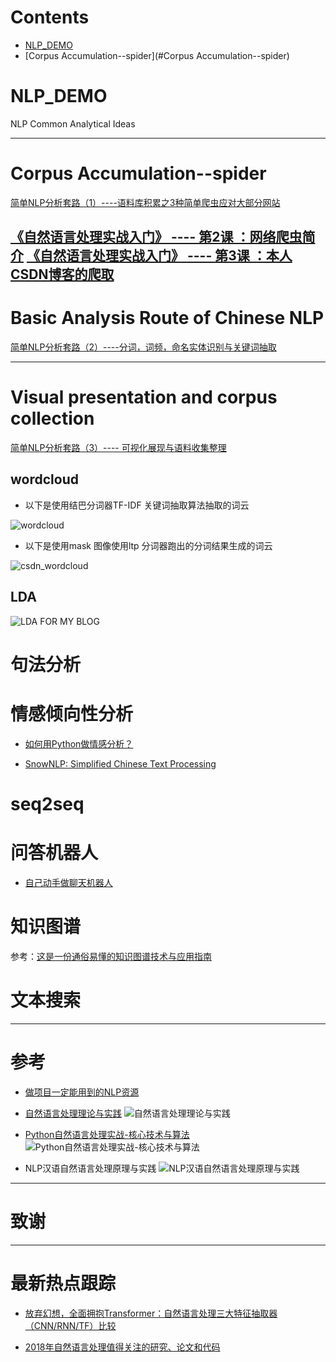 

# Contents  
- [NLP_DEMO](#NLP_DEMO) 
- [Corpus Accumulation--spider](#Corpus Accumulation--spider) 


# NLP_DEMO
NLP Common Analytical Ideas



---

# Corpus Accumulation--spider



[简单NLP分析套路（1）----语料库积累之3种简单爬虫应对大部分网站](https://blog.csdn.net/wangyaninglm/article/details/83479837)

[《自然语言处理实战入门》 ---- 第2课 ：网络爬虫简介](https://blog.csdn.net/wangyaninglm/article/details/89007652)
[《自然语言处理实战入门》 ---- 第3课 ：本人CSDN博客的爬取](https://blog.csdn.net/wangyaninglm/article/details/89440922)
---


# Basic Analysis Route of Chinese NLP

[简单NLP分析套路（2）----分词，词频，命名实体识别与关键词抽取](https://blog.csdn.net/wangyaninglm/article/details/84504101)

---

# Visual presentation and corpus collection

[简单NLP分析套路（3）---- 可视化展现与语料收集整理](https://blog.csdn.net/wangyaninglm/article/details/84901376)

## wordcloud
* 以下是使用结巴分词器TF-IDF 关键词抽取算法抽取的词云

![wordcloud](./image/word_cloud.jpg)

* 以下是使用mask 图像使用ltp 分词器跑出的分词结果生成的词云

![csdn_wordcloud](./image/basic.png)

## LDA



![LDA FOR MY BLOG](./image/lda.gif)


# 句法分析

# 情感倾向性分析

- [如何用Python做情感分析？](https://www.jianshu.com/p/d50a14541d01)

- [SnowNLP: Simplified Chinese Text Processing](https://github.com/isnowfy/snownlp)

# seq2seq

# 问答机器人

- [自己动手做聊天机器人](http://www.shareditor.com/bloglistbytag/?tagname=%E8%87%AA%E5%B7%B1%E5%8A%A8%E6%89%8B%E5%81%9A%E8%81%8A%E5%A4%A9%E6%9C%BA%E5%99%A8%E4%BA%BA)

# 知识图谱

参考：[这是一份通俗易懂的知识图谱技术与应用指南](https://www.jiqizhixin.com/articles/2018-06-20-4)

# 文本搜索

----

# 参考
- [做项目一定能用到的NLP资源](https://blog.csdn.net/wangyaninglm/article/details/88287283)
- [自然语言处理理论与实践](https://github.com/bainingchao/NLP-ML)
![自然语言处理理论与实践](./image/自然语言处理理论与实战.jpg)

- [Python自然语言处理实战-核心技术与算法](https://github.com/nlpinaction/learning-nlp)
![Python自然语言处理实战-核心技术与算法](./image/Python自然语言处理实战-核心技术与算法.jpg)

- NLP汉语自然语言处理原理与实践
![NLP汉语自然语言处理原理与实践](./image/NLP汉语自然语言处理原理与实践.jpg)
----

# 致谢

----
# 最新热点跟踪
 
- [放弃幻想，全面拥抱Transformer：自然语言处理三大特征抽取器（CNN/RNN/TF）比较](https://zhuanlan.zhihu.com/p/54743941)

- [2018年自然语言处理值得关注的研究、论文和代码](https://mp.weixin.qq.com/s?__biz=MzI0NTE4NjA0OQ==&mid=2658359531&idx=1&sn=95301e271308417978314f3e70ce1c7d&chksm=f2d59385c5a21a93b73a267a1055f221c1a4cf53077a0b125a521386ce670a6b9747123af360&mpshare=1&scene=1&srcid=0114aVegwPmpQnjtXPBupwDa#rd)
